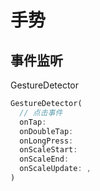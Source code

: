 # 手势

## 事件监听
GestureDetector

```dart
GestureDetector(
  // 点击事件
  onTap: 
  onDoubleTap: 
  onLongPress:
  onScaleStart:
  onScaleEnd:
  onScaleUpdate: ,
)
```
